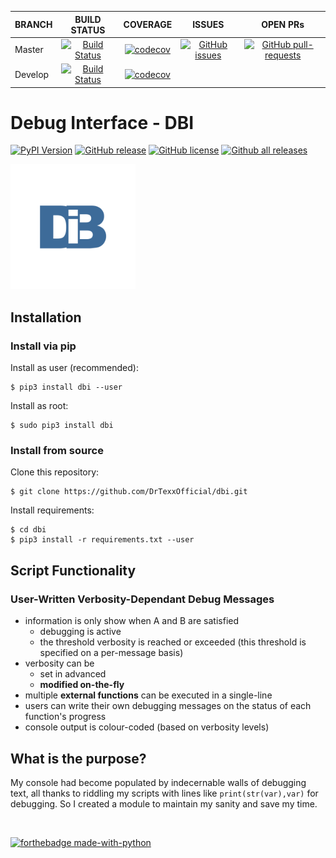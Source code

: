 | BRANCH  | BUILD STATUS | COVERAGE | ISSUES | OPEN PRs |
| ---     | :---:        | :---:    | :---:  | :---:    |
| Master  | [![Build Status](https://travis-ci.org/DrTexxOfficial/dbi.svg?branch=master)](https://travis-ci.org/DrTexxOfficial/dbi) | [![codecov](https://codecov.io/gh/DrTexxOfficial/dbi/branch/master/graph/badge.svg)](https://codecov.io/gh/DrTexxOfficial/dbi) | [![GitHub issues](https://img.shields.io/github/issues/DrTexxOfficial/dbi.svg?branch=master)](https://GitHub.com/DrTexxOfficial/dbi/issues/) | [![GitHub pull-requests](https://img.shields.io/github/issues-pr/DrTexxOfficial/dbi.svg?branch=master)](https://GitHub.com/DrTexxOfficial/dbi/pull/) |
| Develop | [![Build Status](https://travis-ci.org/DrTexxOfficial/dbi.svg?branch=develop)](https://travis-ci.org/DrTexxOfficial/dbi) | [![codecov](https://codecov.io/gh/DrTexxOfficial/dbi/branch/develop/graph/badge.svg)](https://codecov.io/gh/DrTexxOfficial/dbi) |

# Debug Interface - DBI 

[![PyPI Version](https://img.shields.io/pypi/v/dbi.svg)](https://pypi.python.org/pypi/dbi/)
[![GitHub release](https://img.shields.io/github/release/drtexxofficial/dbi.svg)](https://GitHub.com/DrTexxOfficial/dbi/releases/)
[![GitHub license](https://img.shields.io/github/license/DrTexxOfficial/dbi.svg?branch=master)](https://github.com/DrTexxOfficial/dbi/blob/master/LICENSE)
[![Github all releases](https://img.shields.io/github/downloads/DrTexxOfficial/dbi/total.svg)](https://GitHub.com/DrTexxOfficial/dbi/releases/)

<img src="docs/dbi_logo.png" alt="dbi logo" width="200"/>

## Installation
### Install via pip
Install as user (recommended):

    $ pip3 install dbi --user

Install as root:

    $ sudo pip3 install dbi

### Install from source
Clone this repository:

    $ git clone https://github.com/DrTexxOfficial/dbi.git

Install requirements:

    $ cd dbi
    $ pip3 install -r requirements.txt --user
    
## Script Functionality
### User-Written Verbosity-Dependant Debug Messages
- information is only show when A and B are satisfied
    - debugging is active
    - the threshold verbosity is reached or exceeded (this threshold is specified on a per-message basis)
- verbosity can be
    - set in advanced
    - **modified on-the-fly**
- multiple **external functions** can be executed in a single-line
- users can write their own debugging messages on the status of each function's progress
- console output is colour-coded (based on verbosity levels)

## What is the purpose?
My console had become populated by indecernable walls of debugging text, all thanks to riddling my scripts with lines like ``print(str(var),var)`` for debugging.
So I created a module to maintain my sanity and save my time.

<br/>

[![forthebadge made-with-python](http://ForTheBadge.com/images/badges/made-with-python.svg)](https://www.python.org/)
